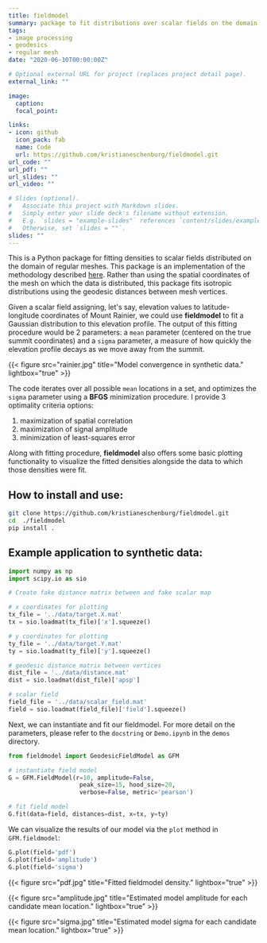 ```yaml
---
title: fieldmodel
summary: package to fit distributions over scalar fields on the domain of regular meshes
tags:
- image processing
- geodesics
- regular mesh
date: "2020-06-10T00:00:00Z"

# Optional external URL for project (replaces project detail page).
external_link: ""

image:
  caption: 
  focal_point: 

links:
- icon: github
  icon_pack: fab
  name: Code
  url: https://github.com/kristianeschenburg/fieldmodel.git
url_code: ""
url_pdf: ""
url_slides: ""
url_video: ""

# Slides (optional).
#   Associate this project with Markdown slides.
#   Simply enter your slide deck's filename without extension.
#   E.g. `slides = "example-slides"` references `content/slides/example-slides.md`.
#   Otherwise, set `slides = ""`.
slides: ""
---
```


This is a Python package for fitting densities to scalar fields distributed on the domain of regular meshes.  This package is an implementation of the methodology described [here](https://pubmed.ncbi.nlm.nih.gov/23110879/).  Rather than using the spatial coordinates of the mesh on which the data is distributed, this package fits isotropic distributions using the geodesic distances between mesh vertices.

Given a scalar field assigning, let's say, elevation values to latitude-longitude coordinates of Mount Rainier, we could use **fieldmodel** to fit a Gaussian distribution to this elevation profile.  The output of this fitting procedure would be 2 parameters: a ```mean``` parameter (centered on the true summit coordinates) and a ```sigma``` parameter, a measure of how quickly the elevation profile decays as we move away from the summit.

{{< figure src="rainier.jpg" title="Model convergence in synthetic data." lightbox="true" >}}

The code iterates over all possible ```mean``` locations in a set, and optimizes the ```sigma``` parameter using a **BFGS** minimization procedure.  I provide 3  optimality criteria options:

 1. maximization of spatial correlation
 2. maximization of signal amplitude
 3. minimization of least-squares error
 
 Along with fitting procedure, **fieldmodel** also offers some basic plotting functionality to visualize the fitted densities alongside the data to which those densities were fit.

## How to install and use:
```bash
git clone https://github.com/kristianeschenburg/fieldmodel.git
cd  ./fieldmodel
pip install .
```

## Example application to synthetic data:
```python
import numpy as np
import scipy.io as sio

# Create fake distance matrix between and fake scalar map

# x coordinates for plotting
tx_file = '../data/target.X.mat'
tx = sio.loadmat(tx_file)['x'].squeeze()

# y coordinates for plotting
ty_file = '../data/target.Y.mat'
ty = sio.loadmat(ty_file)['y'].squeeze()

# geodesic distance matrix between vertices
dist_file = '../data/distance.mat'
dist = sio.loadmat(dist_file)['apsp']

# scalar field
field_file = '../data/scalar_field.mat'
field = sio.loadmat(field_file)['field'].squeeze()
```

Next, we can instantiate and fit our fieldmodel.  For more detail on the parameters, please refer to the ```docstring``` or ```Demo.ipynb``` in the ```demos``` directory.

```python
from fieldmodel import GeodesicFieldModel as GFM

# instantiate field model
G = GFM.FieldModel(r=10, amplitude=False,
                    peak_size=15, hood_size=20,
                    verbose=False, metric='pearson')

# fit field model
G.fit(data=field, distances=dist, x=tx, y=ty)
```

We can visualize the results of our model via the ```plot``` method in ```GFM.fieldmodel```:

```python
G.plot(field='pdf')
G.plot(field='amplitude')
G.plot(field='sigma')
```

{{< figure src="pdf.jpg" title="Fitted fieldmodel density." lightbox="true" >}}

{{< figure src="amplitude.jpg" title="Estimated model amplitude for each candidate mean location." lightbox="true" >}}

{{< figure src="sigma.jpg" title="Estimated model sigma for each candidate mean location." lightbox="true" >}}